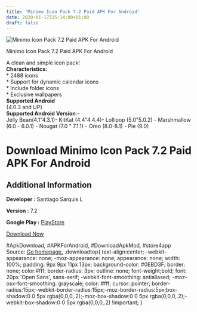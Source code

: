```yaml
---
title: 'Minimo Icon Pack 7.2 Paid APK For Android'
date: 2020-01-17T15:14:00+01:00
draft: false
---
```


![Minimo Icon Pack 7.2 Paid APK For Android](https://i1.wp.com/apkhome.net/wp-content/uploads/2020/01/Minimo-Icon-Pack-7.2-Paid.png "Minimo Icon Pack 7.2 Paid APK For Android")

  

Minimo Icon Pack 7.2 Paid APK For Android

A clean and simple icon pack!  
**Characteristics:**  
\* 2488 icons  
\* Support for dynamic calendar icons  
\* Include folder icons  
\* Exclusive wallpapers  
**Supported Android**  
{4.0.3 and UP}  
**Supported Android Version**:-  
Jelly Bean(4.1"4.3.1)- KitKat (4.4"4.4.4)- Lollipop (5.0"5.0.2) - Marshmallow (6.0 - 6.0.1) - Nougat (7.0 " 7.1.1) - Oreo (8.0-8.1) - Pie (9.0)

Download Minimo Icon Pack 7.2 Paid APK For Android
==================================================

Additional Information
----------------------

**Developer :** Santiago Sarquis L

**Version :** 7.2

**Google Play :** [PlayStore](https://play.google.com/store/apps/details?id=com.santiagosarquis.minimo)

  

[Download Now](https://store4app.co/post/minimo-icon-pack-7-2-paid-apk-for-android_1579270354)

  
#ApkDownload, #APKForAndroid, #DownloadApkMod, #store4app  
Source: [Go homepage.](https://store4app.co/post/minimo-icon-pack-7-2-paid-apk-for-android_1579270354) .downloadtop{ text-align:center; -webkit-appearance: none; -moz-appearance: none; appearance: none; width: 100%; padding: 9px 9px 11px 13px; background-color: #0EBD3F; border: none; color:#fff; border-radius: 3px; outline: none; font-weight;bold; font: 20px 'Open Sans', sans-serif; -webkit-font-smoothing: antialiased; -moz-osx-font-smoothing: grayscale; color: #fff; cursor: pointer; border-radius:15px;-webkit-border-radius:15px;-moz-border-radius:5px;box-shadow:0 0 5px rgba(0,0,0,.2);-moz-box-shadow:0 0 5px rgba(0,0,0,.2);-webkit-box-shadow:0 0 5px rgba(0,0,0,.2) !important; }